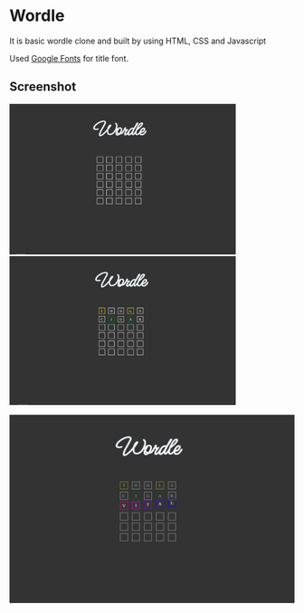 # Wordle
It is basic wordle clone and built by using HTML, CSS and Javascript

Used [Google Fonts](https://fonts.google.com/) for title font.

## Screenshot
<img src="./demo/start.PNG" width="400"> <img src="./demo/mid.PNG" width="400">

<img src="./demo/endgame.PNG" width="800">
